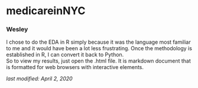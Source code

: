 # medicareinNYC  
  
### Wesley  
  
I chose to do the EDA in R simply because it was the language most familiar to me and it would have been a lot less frustrating. Once the methodology is established in R, I can convert it back to Python.  
So to view my results, just open the .html file. It is markdown document that is formatted for web browsers with interactive elements.  

*last modified: April 2, 2020*